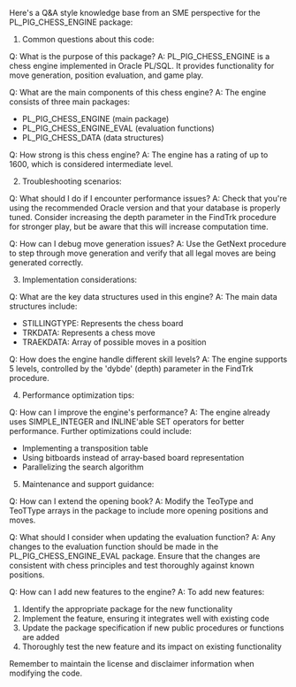 Here's a Q&A style knowledge base from an SME perspective for the PL_PIG_CHESS_ENGINE package:

1. Common questions about this code:

Q: What is the purpose of this package?
A: PL_PIG_CHESS_ENGINE is a chess engine implemented in Oracle PL/SQL. It provides functionality for move generation, position evaluation, and game play.

Q: What are the main components of this chess engine?
A: The engine consists of three main packages:
   - PL_PIG_CHESS_ENGINE (main package)
   - PL_PIG_CHESS_ENGINE_EVAL (evaluation functions)
   - PL_PIG_CHESS_DATA (data structures)

Q: How strong is this chess engine?
A: The engine has a rating of up to 1600, which is considered intermediate level.

2. Troubleshooting scenarios:

Q: What should I do if I encounter performance issues?
A: Check that you're using the recommended Oracle version and that your database is properly tuned. Consider increasing the depth parameter in the FindTrk procedure for stronger play, but be aware that this will increase computation time.

Q: How can I debug move generation issues?
A: Use the GetNext procedure to step through move generation and verify that all legal moves are being generated correctly.

3. Implementation considerations:

Q: What are the key data structures used in this engine?
A: The main data structures include:
   - STILLINGTYPE: Represents the chess board
   - TRKDATA: Represents a chess move
   - TRAEKDATA: Array of possible moves in a position

Q: How does the engine handle different skill levels?
A: The engine supports 5 levels, controlled by the 'dybde' (depth) parameter in the FindTrk procedure.

4. Performance optimization tips:

Q: How can I improve the engine's performance?
A: The engine already uses SIMPLE_INTEGER and INLINE'able SET operators for better performance. Further optimizations could include:
   - Implementing a transposition table
   - Using bitboards instead of array-based board representation
   - Parallelizing the search algorithm

5. Maintenance and support guidance:

Q: How can I extend the opening book?
A: Modify the TeoType and TeoTType arrays in the package to include more opening positions and moves.

Q: What should I consider when updating the evaluation function?
A: Any changes to the evaluation function should be made in the PL_PIG_CHESS_ENGINE_EVAL package. Ensure that the changes are consistent with chess principles and test thoroughly against known positions.

Q: How can I add new features to the engine?
A: To add new features:
   1. Identify the appropriate package for the new functionality
   2. Implement the feature, ensuring it integrates well with existing code
   3. Update the package specification if new public procedures or functions are added
   4. Thoroughly test the new feature and its impact on existing functionality

Remember to maintain the license and disclaimer information when modifying the code.